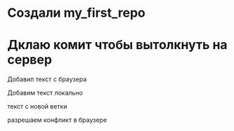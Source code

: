 ﻿# Создали my_first_repo

# Дклаю комит чтобы вытолкнуть на сервер

Добавил текст с браузера

Добавим текст локально

текст с новой ветки

разрешаем конфликт в браузере
